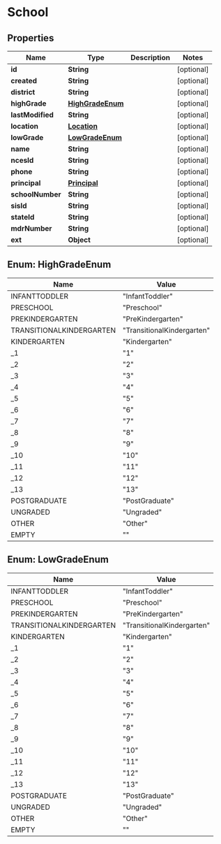 # School

## Properties
Name | Type | Description | Notes
------------ | ------------- | ------------- | -------------
**id** | **String** |  |  [optional]
**created** | **String** |  |  [optional]
**district** | **String** |  |  [optional]
**highGrade** | [**HighGradeEnum**](#HighGradeEnum) |  |  [optional]
**lastModified** | **String** |  |  [optional]
**location** | [**Location**](Location.md) |  |  [optional]
**lowGrade** | [**LowGradeEnum**](#LowGradeEnum) |  |  [optional]
**name** | **String** |  |  [optional]
**ncesId** | **String** |  |  [optional]
**phone** | **String** |  |  [optional]
**principal** | [**Principal**](Principal.md) |  |  [optional]
**schoolNumber** | **String** |  |  [optional]
**sisId** | **String** |  |  [optional]
**stateId** | **String** |  |  [optional]
**mdrNumber** | **String** |  |  [optional]
**ext** | **Object** |  |  [optional]

<a name="HighGradeEnum"></a>
## Enum: HighGradeEnum
Name | Value
---- | -----
INFANTTODDLER | &quot;InfantToddler&quot;
PRESCHOOL | &quot;Preschool&quot;
PREKINDERGARTEN | &quot;PreKindergarten&quot;
TRANSITIONALKINDERGARTEN | &quot;TransitionalKindergarten&quot;
KINDERGARTEN | &quot;Kindergarten&quot;
_1 | &quot;1&quot;
_2 | &quot;2&quot;
_3 | &quot;3&quot;
_4 | &quot;4&quot;
_5 | &quot;5&quot;
_6 | &quot;6&quot;
_7 | &quot;7&quot;
_8 | &quot;8&quot;
_9 | &quot;9&quot;
_10 | &quot;10&quot;
_11 | &quot;11&quot;
_12 | &quot;12&quot;
_13 | &quot;13&quot;
POSTGRADUATE | &quot;PostGraduate&quot;
UNGRADED | &quot;Ungraded&quot;
OTHER | &quot;Other&quot;
EMPTY | &quot;&quot;

<a name="LowGradeEnum"></a>
## Enum: LowGradeEnum
Name | Value
---- | -----
INFANTTODDLER | &quot;InfantToddler&quot;
PRESCHOOL | &quot;Preschool&quot;
PREKINDERGARTEN | &quot;PreKindergarten&quot;
TRANSITIONALKINDERGARTEN | &quot;TransitionalKindergarten&quot;
KINDERGARTEN | &quot;Kindergarten&quot;
_1 | &quot;1&quot;
_2 | &quot;2&quot;
_3 | &quot;3&quot;
_4 | &quot;4&quot;
_5 | &quot;5&quot;
_6 | &quot;6&quot;
_7 | &quot;7&quot;
_8 | &quot;8&quot;
_9 | &quot;9&quot;
_10 | &quot;10&quot;
_11 | &quot;11&quot;
_12 | &quot;12&quot;
_13 | &quot;13&quot;
POSTGRADUATE | &quot;PostGraduate&quot;
UNGRADED | &quot;Ungraded&quot;
OTHER | &quot;Other&quot;
EMPTY | &quot;&quot;
